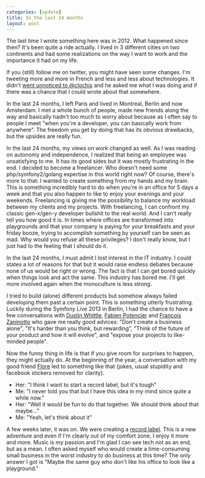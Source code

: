 ```yaml
---
categories: [update]
title: In the last 24 months
layout: post
---
```


The last time I wrote something here was in 2012. What happened since then?
It's been quite a ride actually. I lived in 3 different cities on two
continents and had some realizations on the way I want to work and the
importance it had on my life.

If you (still) follow me on twitter, you might have seen some changes. I'm
tweeting more and more in French and less and less about technologies. It
didn't [went unnoticed to
@clochix](https://twitter.com/clochix/status/491868477658267648) and he asked
me what I was doing and if there was a chance that I could wrote about that
somewhere.

In the last 24 months, I left Paris and lived in Montreal, Berlin and now
Amsterdam. I met a whole bunch of people, made new friends along the way and
basically hadn't too much to worry about because as I often say to people I
meet "when you're a developer, you can basically work from anywhere". The
freedom you get by doing that has its obvious drawbacks, but the upsides are
really fun.

In the last 24 months, my views on work changed as well. As I was reading on
autonomy and independence, I realized that being an employee was unsatisfying
to me. It has its good sides but it was mostly frustrating in the end. I
decided to become a freelancer. Who doesn't need some php/symfony2/golang
expertise in this world right now? Of course, there's more to that: I wanted to
create something from my hands and my brain. This is something incredibly hard
to do when you're in an office for 5 days a week and that you also happen to
like to enjoy your evenings and your weekends. Freelancing is giving me the
possibility to balance my workload between my clients and my projects. With
freelancing, I can confront my classic gen-x/gen-y developer bullshit to the
real world. And I can't really tell you how good it is. In times where offices
are transformed into playgrounds and that your company is paying for your
breakfasts and your friday booze, trying to accomplish something by yourself
can be seen as mad. Why would you refuse all these privileges? I don't really
know, but I just had to the feeling that I should do it.

In the last 24 months, I must admit I lost interest in the IT industry. I
could states a lot of reasons for that but it would raise endless debates
because none of us would be right or wrong. The fact is that I can get bored
quickly when things look and act the same. This industry has bored me. I'll get
more involved again when the monoculture is less strong.

I tried to build (alone) different products but somehow always failed
developing them past a certain point. This is something utterly frustrating.
Luckily during the Symfony Live 2013 in Berlin, I had the chance to have a few
conversations with [Dustin Whittle](https://twitter.com/dustinwhittle), [Fabien
Potencier](https://twitter.com/fabpot) and [Francois
Zaninotto](https://twitter.com/francoisz) who gave me really good advices:
"Don't create a business alone", "It's harder than you think, but rewarding",
"Think of the future of your product and how it will evolve", and "expose your
projects to like-minded people".

Now the funny thing in life is that if you give room for surprises to happen,
they might actually do. At the beginning of the year, a conversation with my
good friend [Flore](https://twitter.com/FloreMusic) led to something like that
(jokes, usual stupidity and facebook stickers removed for clarity).

   - Her: "I think I want to start a record label, but it's tough"
   - Me: "I never told you that but I have this idea in my mind since quite a while now."
   - Her: "Well it would be fun to do that together. We should think about that maybe..."
   - Me: "Yeah, let's think about it"

A few weeks later, it was on. We were creating a [record
label](http://polaarsounds.com). This is a new adventure and even if I'm
clearly out of my comfort zone, I enjoy it more and more. Music is my passion
and I'm glad I can see tech not as an end, but as a mean. I often asked myself
who would create a time-consuming small business in the worst industry to do
business at this time? The only answer I got is "Maybe the same guy who don't
like his office to look like a playground."


